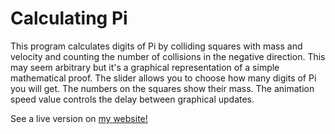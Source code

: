 # Calculating Pi
This program calculates digits of Pi by colliding squares with mass and velocity and counting the number of collisions in the negative direction. This may seem arbitrary but it's a graphical representation of a simple mathematical proof. The slider allows you to choose how many digits of Pi you will get. The numbers on the squares show their mass. The animation speed value controls the delay between graphical updates.

See a live version on [my website!](http://miapuffia.com/pages/Personal/Calculating%20Pi/)
